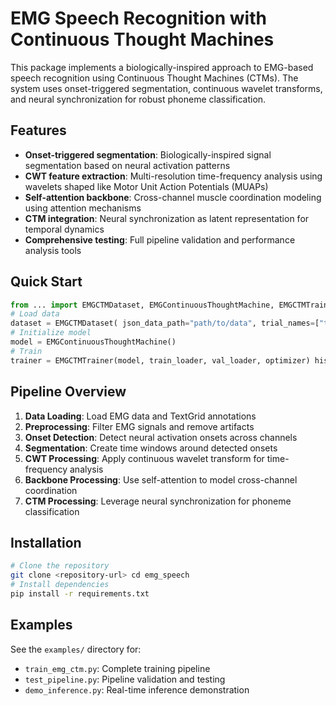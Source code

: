 # EMG Speech Recognition with Continuous Thought Machines

This package implements a biologically-inspired approach to EMG-based speech recognition using Continuous Thought Machines (CTMs). The system uses onset-triggered segmentation, continuous wavelet transforms, and neural synchronization for robust phoneme classification.

## Features

- **Onset-triggered segmentation**: Biologically-inspired signal segmentation based on neural activation patterns
- **CWT feature extraction**: Multi-resolution time-frequency analysis using wavelets shaped like Motor Unit Action Potentials (MUAPs)
- **Self-attention backbone**: Cross-channel muscle coordination modeling using attention mechanisms
- **CTM integration**: Neural synchronization as latent representation for temporal dynamics
- **Comprehensive testing**: Full pipeline validation and performance analysis tools

## Quick Start
```python 
from ... import EMGCTMDataset, EMGContinuousThoughtMachine, EMGCTMTrainer
# Load data
dataset = EMGCTMDataset( json_data_path="path/to/data", trial_names=["trial_3", "trial_4"], phoneme_maps=phoneme_mapping )
# Initialize model
model = EMGContinuousThoughtMachine()
# Train
trainer = EMGCTMTrainer(model, train_loader, val_loader, optimizer) history = trainer.train(num_epochs=100)
```


## Pipeline Overview

1. **Data Loading**: Load EMG data and TextGrid annotations
2. **Preprocessing**: Filter EMG signals and remove artifacts  
3. **Onset Detection**: Detect neural activation onsets across channels
4. **Segmentation**: Create time windows around detected onsets
5. **CWT Processing**: Apply continuous wavelet transform for time-frequency analysis
6. **Backbone Processing**: Use self-attention to model cross-channel coordination
7. **CTM Processing**: Leverage neural synchronization for phoneme classification

## Installation

```bash
# Clone the repository
git clone <repository-url> cd emg_speech
# Install dependencies
pip install -r requirements.txt
```



## Examples

See the `examples/` directory for:
- `train_emg_ctm.py`: Complete training pipeline
- `test_pipeline.py`: Pipeline validation and testing
- `demo_inference.py`: Real-time inference demonstration

